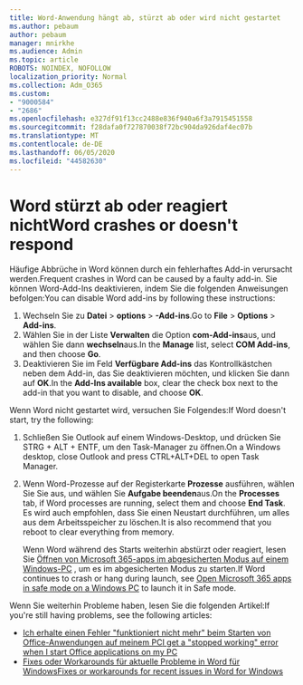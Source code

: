 ```yaml
---
title: Word-Anwendung hängt ab, stürzt ab oder wird nicht gestartet
ms.author: pebaum
author: pebaum
manager: mnirkhe
ms.audience: Admin
ms.topic: article
ROBOTS: NOINDEX, NOFOLLOW
localization_priority: Normal
ms.collection: Adm_O365
ms.custom:
- "9000584"
- "2686"
ms.openlocfilehash: e327df91f13cc2488e836f940a6f3a7915451558
ms.sourcegitcommit: f28dafa0f727870038f72bc904da926daf4ec07b
ms.translationtype: MT
ms.contentlocale: de-DE
ms.lasthandoff: 06/05/2020
ms.locfileid: "44582630"
---
```

# <a name="word-crashes-or-doesnt-respond"></a><span data-ttu-id="a341e-102">Word stürzt ab oder reagiert nicht</span><span class="sxs-lookup"><span data-stu-id="a341e-102">Word crashes or doesn't respond</span></span>

<span data-ttu-id="a341e-103">Häufige Abbrüche in Word können durch ein fehlerhaftes Add-in verursacht werden.</span><span class="sxs-lookup"><span data-stu-id="a341e-103">Frequent crashes in Word can be caused by a faulty add-in.</span></span> <span data-ttu-id="a341e-104">Sie können Word-Add-Ins deaktivieren, indem Sie die folgenden Anweisungen befolgen:</span><span class="sxs-lookup"><span data-stu-id="a341e-104">You can disable Word add-ins by following these instructions:</span></span>

1. <span data-ttu-id="a341e-105">Wechseln Sie zu **Datei**  >  **options**  >  **-Add-ins**.</span><span class="sxs-lookup"><span data-stu-id="a341e-105">Go to **File** > **Options** > **Add-ins**.</span></span>
2. <span data-ttu-id="a341e-106">Wählen Sie in der Liste **Verwalten** die Option **com-Add-ins**aus, und wählen Sie dann **wechseln**aus.</span><span class="sxs-lookup"><span data-stu-id="a341e-106">In the **Manage** list, select **COM Add-ins**, and then choose **Go**.</span></span>
3. <span data-ttu-id="a341e-107">Deaktivieren Sie im Feld **Verfügbare Add-ins** das Kontrollkästchen neben dem Add-in, das Sie deaktivieren möchten, und klicken Sie dann auf **OK**.</span><span class="sxs-lookup"><span data-stu-id="a341e-107">In the **Add-Ins available** box, clear the check box next to the add-in that you want to disable, and choose **OK**.</span></span>

<span data-ttu-id="a341e-108">Wenn Word nicht gestartet wird, versuchen Sie Folgendes:</span><span class="sxs-lookup"><span data-stu-id="a341e-108">If Word doesn't start, try the following:</span></span>

1.   <span data-ttu-id="a341e-109">Schließen Sie Outlook auf einem Windows-Desktop, und drücken Sie STRG + ALT + ENTF, um den Task-Manager zu öffnen.</span><span class="sxs-lookup"><span data-stu-id="a341e-109">On a Windows desktop, close Outlook and press CTRL+ALT+DEL to open Task Manager.</span></span> 
2. <span data-ttu-id="a341e-110">Wenn Word-Prozesse auf der Registerkarte **Prozesse** ausführen, wählen Sie Sie aus, und wählen Sie **Aufgabe beenden**aus.</span><span class="sxs-lookup"><span data-stu-id="a341e-110">On the **Processes** tab, if Word processes are running, select them and choose **End Task**.</span></span> <span data-ttu-id="a341e-111">Es wird auch empfohlen, dass Sie einen Neustart durchführen, um alles aus dem Arbeitsspeicher zu löschen.</span><span class="sxs-lookup"><span data-stu-id="a341e-111">It is also recommend that you reboot to clear everything from memory.</span></span>

    <span data-ttu-id="a341e-112">Wenn Word während des Starts weiterhin abstürzt oder reagiert, lesen Sie [Öffnen von Microsoft 365-apps im abgesicherten Modus auf einem Windows-PC](https://support.office.com/article/Open-Office-apps-in-safe-mode-on-a-Windows-PC-dedf944a-5f4b-4afb-a453-528af4f7ac72) , um es im abgesicherten Modus zu starten.</span><span class="sxs-lookup"><span data-stu-id="a341e-112">If Word continues to crash or hang during launch, see [Open Microsoft 365 apps in safe mode on a Windows PC](https://support.office.com/article/Open-Office-apps-in-safe-mode-on-a-Windows-PC-dedf944a-5f4b-4afb-a453-528af4f7ac72) to launch it in Safe mode.</span></span>

<span data-ttu-id="a341e-113">Wenn Sie weiterhin Probleme haben, lesen Sie die folgenden Artikel:</span><span class="sxs-lookup"><span data-stu-id="a341e-113">If you're still having problems, see the following articles:</span></span> 
- [<span data-ttu-id="a341e-114">Ich erhalte einen Fehler "funktioniert nicht mehr" beim Starten von Office-Anwendungen auf meinem PC</span><span class="sxs-lookup"><span data-stu-id="a341e-114">I get a "stopped working" error when I start Office applications on my PC</span></span>](https://support.office.com/article/52bd7985-4e99-4a35-84c8-2d9b8301a2fa)
- [<span data-ttu-id="a341e-115">Fixes oder Workarounds für aktuelle Probleme in Word für Windows</span><span class="sxs-lookup"><span data-stu-id="a341e-115">Fixes or workarounds for recent issues in Word for Windows</span></span>](https://support.office.com/article/bf6bf17c-2807-4871-83ce-e337ae8f0b86)